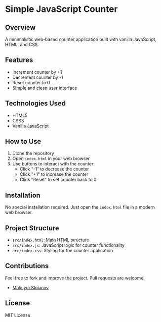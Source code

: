 # Simple JavaScript Counter

## Overview
A minimalistic web-based counter application built with vanilla JavaScript, HTML, and CSS.

## Features
- Increment counter by +1
- Decrement counter by -1
- Reset counter to 0
- Simple and clean user interface

## Technologies Used
- HTML5
- CSS3
- Vanilla JavaScript

## How to Use
1. Clone the repository
2. Open `index.html` in your web browser
3. Use buttons to interact with the counter:
   - Click "-1" to decrease the counter
   - Click "+1" to increase the counter
   - Click "Reset" to set counter back to 0

## Installation
No special installation required. Just open the `index.html` file in a modern web browser.

## Project Structure
- `src/index.html`: Main HTML structure
- `src/index.js`: JavaScript logic for counter functionality
- `src/index.css`: Styling for the counter application

## Contributions
Feel free to fork and improve the project. Pull requests are welcome!

- [Maksym Stoianov](https://github.com/MaksymStoianov)

## License
MIT License
